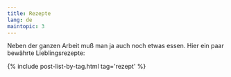 ```yaml
---
title: Rezepte
lang: de
maintopic: 3
---
```


Neben der ganzen Arbeit muß man ja auch noch etwas essen. Hier ein paar bewährte Lieblingsrezepte:

<!--
Sortiert nach Kategorie:
[Eintöpfe](/tags/eintopf),
[Kekse](/tags/kekse),
[Muffins](/tags/muffins),
[Nudeln](/tags/nudeln),
[Salate](/tags/salat),
[Suppen](/tags/suppe)
-->

{% include post-list-by-tag.html tag='rezept' %}

